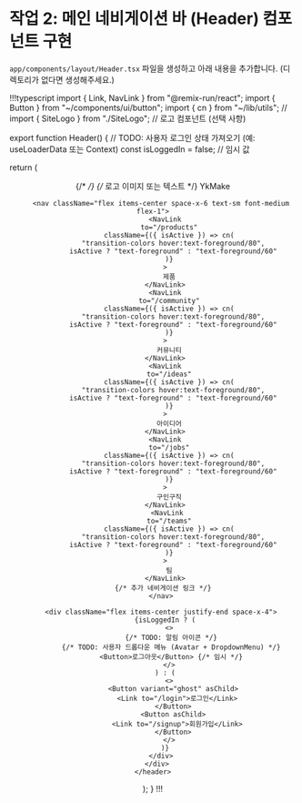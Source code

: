 # 작업 2: 메인 네비게이션 바 (Header) 컴포넌트 구현

`app/components/layout/Header.tsx` 파일을 생성하고 아래 내용을 추가합니다. (디렉토리가 없다면 생성해주세요.)

!!!typescript
import { Link, NavLink } from "@remix-run/react";
import { Button } from "~/components/ui/button";
import { cn } from "~/lib/utils";
// import { SiteLogo } from "./SiteLogo"; // 로고 컴포넌트 (선택 사항)

export function Header() {
  // TODO: 사용자 로그인 상태 가져오기 (예: useLoaderData 또는 Context)
  const isLoggedIn = false; // 임시 값

  return (
    <header className="sticky top-0 z-50 w-full border-b bg-background/95 backdrop-blur supports-[backdrop-filter]:bg-background/60">
      <div className="container flex h-14 items-center">
        {/* <SiteLogo /> */} 
        <Link to="/" className="mr-6 flex items-center space-x-2">
          {/* 로고 이미지 또는 텍스트 */} 
          <span className="font-bold inline-block">YkMake</span>
        </Link>
        
        <nav className="flex items-center space-x-6 text-sm font-medium flex-1">
          <NavLink
            to="/products"
            className={({ isActive }) => cn(
              "transition-colors hover:text-foreground/80",
              isActive ? "text-foreground" : "text-foreground/60"
            )}
          >
            제품
          </NavLink>
          <NavLink
            to="/community"
            className={({ isActive }) => cn(
              "transition-colors hover:text-foreground/80",
              isActive ? "text-foreground" : "text-foreground/60"
            )}
          >
            커뮤니티
          </NavLink>
          <NavLink
            to="/ideas"
            className={({ isActive }) => cn(
              "transition-colors hover:text-foreground/80",
              isActive ? "text-foreground" : "text-foreground/60"
            )}
          >
            아이디어
          </NavLink>
          <NavLink
            to="/jobs"
            className={({ isActive }) => cn(
              "transition-colors hover:text-foreground/80",
              isActive ? "text-foreground" : "text-foreground/60"
            )}
          >
            구인구직
          </NavLink>
           <NavLink
            to="/teams"
            className={({ isActive }) => cn(
              "transition-colors hover:text-foreground/80",
              isActive ? "text-foreground" : "text-foreground/60"
            )}
          >
            팀
          </NavLink>
          {/* 추가 네비게이션 링크 */} 
        </nav>

        <div className="flex items-center justify-end space-x-4">
          {isLoggedIn ? (
            <>
              {/* TODO: 알림 아이콘 */} 
              {/* TODO: 사용자 드롭다운 메뉴 (Avatar + DropdownMenu) */} 
              <Button>로그아웃</Button> {/* 임시 */} 
            </>
          ) : (
            <>
              <Button variant="ghost" asChild>
                <Link to="/login">로그인</Link>
              </Button>
              <Button asChild>
                <Link to="/signup">회원가입</Link>
              </Button>
            </>
          )}
        </div>
      </div>
    </header>
  );
}
!!! 